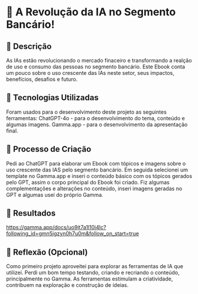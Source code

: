 # 📰 A Revolução da IA no Segmento Bancário!

## 📒 Descrição
As IAs estão revolucionando o mercado finaceiro e transformando a realção de uso e consumo das pessoas no segmento bancário.
Este Ebook conta um pouco sobre o uso crescente das IAs neste setor, seus impactos, benefícios, desafios e futuro.

## 🤖 Tecnologias Utilizadas
Foram usados para o desenvolvimento deste projeto as seguintes ferramentas:
ChatGPT-4o - para o desenvolvimento do tema, conteúdo e algumas imagens.
Gamma.app - para o desenvolvimento da apresentação final.

## 🧐 Processo de Criação
Pedi ao ChatGPT para elaborar um Ebook com tópicos e imagens sobre o uso crescente das IAS pelo segmento bancário.
Em seguida selecionei um template no Gamma.app e inseri o conteúdo básico com os tópicos gerados pelo GPT, assim o corpo principal do Ebook foi criado.
Fiz algumas complementações e alterações no conteúdo, inseri imagens geradas no GPT e algumas usei do próprio Gamma.

## 🚀 Resultados
https://gamma.app/docs/uo9jt7a1l10i4lc?following_id=gmn5igzyn0h7u0m&follow_on_start=true

## 💭 Reflexão (Opcional)
Como primeiro projeto aproveitei para explorar as ferramentas de IA que utilizei. Perdi um bom tempo testando, criando e recriando o conteúdo, principalmente no Gamma.
As ferramentas estimulam a criatividade, contribuem na exploração e construção de ideias. 
